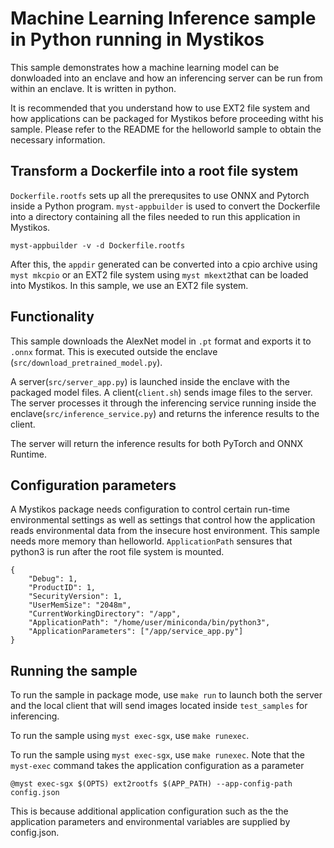 # Machine Learning Inference sample in Python running in Mystikos

This sample demonstrates how a machine learning model can be donwloaded into an enclave and
how an inferencing server can be run from within an enclave. It is written in python.

It is recommended that you understand how to use EXT2 file system and how applications can be packaged for
Mystikos before proceeding witht his sample. Please refer to the README for the helloworld sample
to obtain the necessary information.

## Transform a Dockerfile into a root file system
`Dockerfile.rootfs` sets up all the prerequsites to use ONNX and Pytorch inside a Python program.
`myst-appbuilder` is used to convert the Dockerfile into a directory containing all the files needed to run this application in Mystikos.
```
myst-appbuilder -v -d Dockerfile.rootfs
```

After this, the `appdir` generated can be converted into a cpio archive using `myst mkcpio` or an EXT2 file system using `myst mkext2`that can be loaded into Mystikos.
In this sample, we use an EXT2 file system.

## Functionality 

This sample downloads the AlexNet model in `.pt` format and exports it to `.onnx`
format. This is executed outside the enclave (`src/download_pretrained_model.py`).

A server(`src/server_app.py`) is launched inside the enclave with the packaged model files.
A client(`client.sh`) sends image files to the server. The server processes it through the
inferencing service running inside the enclave(`src/inference_service.py`) and returns the inference results
to the client.

The server will return the inference results for both PyTorch and ONNX Runtime.

## Configuration parameters
A Mystikos package needs configuration to control certain run-time environmental settings as well as settings that control how the application reads environmental data from the insecure host environment.
This sample needs more memory than helloworld. `ApplicationPath` sensures that python3 is run after the root file system is mounted. 

```
{
    "Debug": 1,
    "ProductID": 1,
    "SecurityVersion": 1,
    "UserMemSize": "2048m",
    "CurrentWorkingDirectory": "/app",
    "ApplicationPath": "/home/user/miniconda/bin/python3",
    "ApplicationParameters": ["/app/service_app.py"]
}
```
## Running the sample

To run the sample in package mode, use `make run` to launch both the server and the local client that will
send images located inside `test_samples` for inferencing.

To run the sample using `myst exec-sgx`, use `make runexec`.

To run the sample using `myst exec-sgx`, use `make runexec`. Note that the `myst-exec` command takes the application configuration as a parameter
```
@myst exec-sgx $(OPTS) ext2rootfs $(APP_PATH) --app-config-path config.json
```
This is because additional application configuration such as the the application parameters and environmental variables are supplied by config.json.
